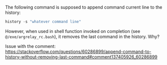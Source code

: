 
The following command is supposed to append command current line to the history:

```s
history -s "whatever command line"
```

However, when used in shell function invoked on completion (see `@/exe/argrelay_rc.bash`),
it removes the last command in the history. Why?

Issue with the comment:
https://stackoverflow.com/questions/60286899/append-command-to-history-without-removing-last-command#comment137405926_60286899
